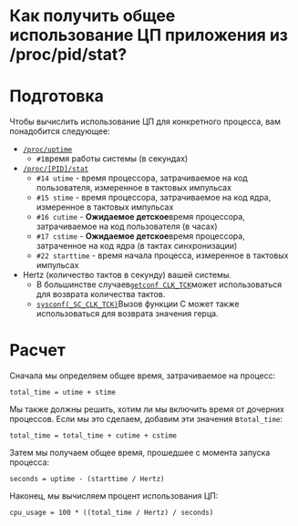 # Как получить общее использование ЦП приложения из /proc/pid/stat?

# Подготовка

Чтобы вычислить использование ЦП для конкретного процесса, вам понадобится следующее:

*   [`/proc/uptime`](http://man7.org/linux/man-pages/man5/proc.5.html)
    *   `#1`время работы системы (в секундах)
*   [`/proc/[PID]/stat`](http://man7.org/linux/man-pages/man5/proc.5.html)
    *   `#14 utime` \- время процессора, затрачиваемое на код пользователя, измеренное в тактовых импульсах
    *   `#15 stime` \- время процессора, затрачиваемое на код ядра, измеренное в тактовых импульсах
    *   `#16 cutime` \- **Ожидаемое детское**время процессора, затрачиваемое на код пользователя (в часах)
    *   `#17 cstime` \- **Ожидаемое детское**время процессора, затраченное на код ядра (в тактах синхронизации)
    *   `#22 starttime` \- время начала процесса, измеренное в тактовых импульсах
*   Hertz (количество тактов в секунду) вашей системы.
    *   В большинстве случаев[`getconf CLK_TCK`](http://pubs.opengroup.org/onlinepubs/009695399/utilities/getconf.html)может использоваться для возврата количества тактов.
    *   [`sysconf(_SC_CLK_TCK)`](http://pubs.opengroup.org/onlinepubs/009695399/functions/sysconf.html)Вызов функции C может также использоваться для возврата значения герца.

# Расчет

Сначала мы определяем общее время, затрачиваемое на процесс:

```
total_time = utime + stime

```

Мы также должны решить, хотим ли мы включить время от дочерних процессов. Если мы это сделаем, добавим эти значения в`total_time`:

```
total_time = total_time + cutime + cstime

```

Затем мы получаем общее время, прошедшее с момента запуска процесса:

```
seconds = uptime - (starttime / Hertz)

```

Наконец, мы вычисляем процент использования ЦП:

```
cpu_usage = 100 * ((total_time / Hertz) / seconds)
```